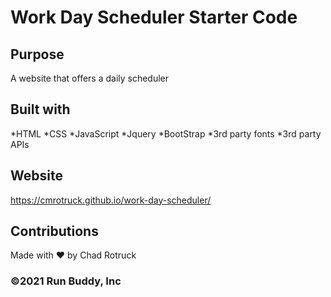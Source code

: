 # Work Day Scheduler Starter Code

## Purpose 
A website that offers a daily scheduler

## Built with
*HTML
*CSS
*JavaScript
*Jquery
*BootStrap
*3rd party fonts
*3rd party APIs

## Website
https://cmrotruck.github.io/work-day-scheduler/

## Contributions
Made with ❤️ by Chad Rotruck

### ©️2021 Run Buddy, Inc 